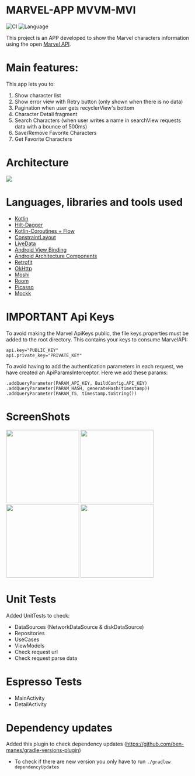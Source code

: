 # MARVEL-APP MVVM-MVI


![CI](https://github.com/jarroyoesp/MVIMarvelApp/workflows/CI/badge.svg) ![Language](https://img.shields.io/github/languages/top/jarroyoesp/MVIMarvelApp?color=blue&logo=kotlin)

This project is an APP developed to show the Marvel characters information using the open [Marvel API](https://developer.marvel.com/).

# Main features:

This app lets you to:

1) Show character list
2) Show error view with Retry button (only shown when there is no data)
3) Pagination when user gets recyclerView's bottom
4) Character Detail fragment
5) Search Characters (when user writes a name in searchView requests data with a bounce of 500ms)
6) Save/Remove Favorite Characters
7) Get Favorite Characters

# Architecture

<img src="https://github.com/jarroyoesp/MVIMarvelApp/blob/master/images/arch_app.png">

# Languages, libraries and tools used

* [Kotlin](https://kotlinlang.org/)
* [Hilt-Dagger](https://dagger.dev/hilt/)
* [Kotlin-Coroutines + Flow](https://kotlinlang.org/docs/reference/coroutines-overview.html)
* [ConstraintLayout](https://developer.android.com/training/constraint-layout?hl=es-419)
* [LiveData](https://developer.android.com/topic/libraries/architecture/livedata)
* [Android View Binding](https://developer.android.com/topic/libraries/view-binding)
* [Android Architecture Components](https://developer.android.com/topic/libraries/architecture/index.html)
* [Retrofit](https://square.github.io/retrofit/)
* [OkHttp](https://square.github.io/okhttp/)
* [Moshi](https://github.com/square/moshi)
* [Room](https://developer.android.com/training/data-storage/room)
* [Picasso](https://square.github.io/picasso/)
* [Mockk](https://mockk.io/)

# IMPORTANT Api Keys

To avoid making the Marvel ApiKeys public, the file keys.properties must be added to the root directory. This contains your keys to consume MarvelAPI:
```
api.key="PUBLIC_KEY"
api.private_key="PRIVATE_KEY"
```

To avoid having to add the authentication parameters in each request, we have created an ApiParamsInterceptor. Here we add these params:
```
.addQueryParameter(PARAM_API_KEY, BuildConfig.API_KEY)
.addQueryParameter(PARAM_HASH, generateHash(timestamp))
.addQueryParameter(PARAM_TS, timestamp.toString())
```

# ScreenShots

<img src="https://github.com/jarroyoesp/MVIMarvelApp/blob/master/images/marvel.gif" width="200">
<img src="https://github.com/jarroyoesp/MVIMarvelApp/blob/master/images/app_capture.png" width="200">
<img src="https://github.com/jarroyoesp/MVIMarvelApp/blob/master/images/app_capture_detail.png" width="200">
<img src="https://github.com/jarroyoesp/MVIMarvelApp/blob/master/images/app_capture_favorite.png" width="200">

# Unit Tests

Added UnitTests to check:
- DataSources (NetworkDataSource & diskDataSource)
- Repositories
- UseCases
- ViewModels
- Check request url
- Check request parse data

# Espresso Tests

- MainActivity
- DetailActivity

# Dependency updates

Added this plugin to check dependency updates (https://github.com/ben-manes/gradle-versions-plugin)

- To check if there are new version you only have to run `./gradlew dependencyUpdates`



